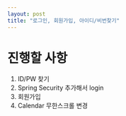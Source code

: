 ```yaml
---
layout: post
title: "로그인, 회원가입, 아이디/비번찾기"
---
```


# 진행할 사항
1. ID/PW 찾기
2. Spring Security 추가해서 login
3. 회원가입
4. Calendar 무한스크롤 변경

